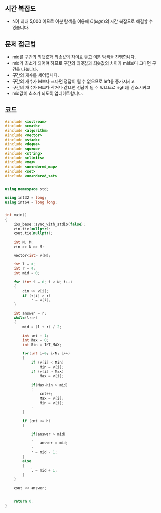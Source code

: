 ## 시간 복잡도
 - N이 최대 5,000 이므로 이분 탐색을 이용해 $O(logn)$의 시간 복잡도로 해결할 수 있습니다.

## 문제 접근법
 - mid를 구간의 최댓값과 최솟값의 차이로 놓고 이분 탐색을 진행합니다.
 - mid가 최소가 되어야 하므로 구간의 최댓값과 최솟값의 차이가 mid보다 크다면 구간을 나눕니다.
 - 구간의 개수를 세어줍니다.
 - 구간의 개수가 M보다 크다면 정답이 될 수 없으므로 left을 증가시키고
 - 구간의 개수가 M보다 작거나 같으면 정답이 될 수 있으므로 right를 감소시키고
 - mid값이 최소가 되도록 업데이트합니다.

## 코드

```cpp
#include <iostream>
#include <cmath>
#include <algorithm>
#include <vector>
#include <stack>
#include <deque>
#include <queue>
#include <string>
#include <climits>
#include <map>
#include <unordered_map>
#include <set>
#include <unordered_set>


using namespace std;

using int32 = long;
using int64 = long long;


int main()
{
    ios_base::sync_with_stdio(false);
    cin.tie(nullptr);
    cout.tie(nullptr);

    int N, M;
    cin >> N >> M;

    vector<int> v(N);

    int l = 0;
    int r = 0;
    int mid = 0;

    for (int i = 0; i < N; i++)
    {
        cin >> v[i];
        if (v[i] > r)
            r = v[i];
    }

    int answer = r;
    while(l<=r)
    {
        mid = (l + r) / 2;

        int cnt = 1;
        int Max = 0;
        int Min = INT_MAX;

        for(int i=0; i<N; i++)
        {
            if (v[i] < Min)
                Min = v[i];
            if (v[i] > Max)
                Max = v[i];

            if(Max-Min > mid)
            {
                cnt++;
                Max = v[i];
                Min = v[i];
            }
        }

        if (cnt <= M)
        {

            if(answer > mid)
            {
                answer = mid;
            }
            r = mid - 1;
        }
        else
        {
            l = mid + 1;
        }
    }

    cout << answer;
    

    return 0;
}
```